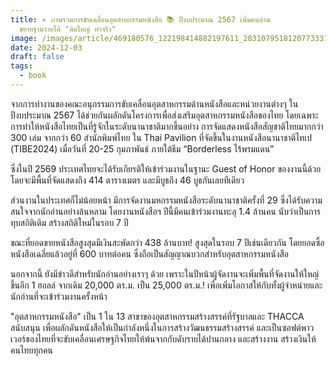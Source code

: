 ```yaml
---
title: ✳︎ ภาพรวมการขับเคลื่อนอุตสาหกรรมหนังสือ 📚 ปีงบประมาณ 2567 เพิ่มคนอ่าน
  ขยายฐานรายได้ "คิดใหญ่ ทำจริง"
image: /images/article/469180576_122198414882197611_2831079518120773331_n-2.jpg
date: 2024-12-03
draft: false
tags:
  - book
---
```

จากการทำงานของคณะอนุกรรมการขับเคลื่อนอุตสาหกรรมด้านหนังสือและหน่วยงานต่างๆ ในปีงบประมาณ 2567 ได้ช่วยกันผลักดันโครงการเพื่อส่งเสริมอุตสาหกรรมหนังสือของไทย โดยเฉพาะการทำให้หนังสือไทยเป็นที่รู้จักในระดับนานาชาติมากขึ้นอย่าง การจัดแสดงหนังสือสัญชาติไทยมากกว่า 300 เล่ม จากกว่า 60 สำนักพิมพ์ไทย ใน Thai Pavilion ที่จัดขึ้นในงานหนังสือนานาชาติไทเป (TIBE2024) เมื่อวันที่ 20-25 กุมภาพันธ์ ภายใต้ธีม “Borderless ไร้พรมแดน”



ซึ่งในปี 2569 ประเทศไทยจะได้รับเกียรติให้เข้าร่วมงานในฐานะ Guest of Honor ของงานนี้ด้วย โดยจะมีพื้นที่จัดแสดงถึง 414 ตารางเมตร และมีบูธถึง 46 บูธกันเลยทีเดียว



ส่วนงานในประเทศก็ไม่น้อยหน้า มีการจัดงานมหกรรมหนังสือระดับนานาชาติครั้งที่ 29 ซึ่งได้รับความสนใจจากนักอ่านอย่างล้นหลาม โดยงานหนังสือฯ ปีนี้มีคนเข้าร่วมงานทะลุ 1.4 ล้านคน นับว่าเป็นการทุบสถิติเดิม สร้างสถิติใหม่ในรอบ 7 ปี



ขณะที่ยอดขายหนังสือสูงสุดมีเงินสะพัดกว่า 438 ล้านบาท! สูงสุดในรอบ 7 ปีเช่นเดียวกัน โดยยอดซื้อหนังสือเฉลี่ยแล้วอยู่ที่ 600 บาทต่อคน ซึ่งถือเป็นสัญญาณบวกสำหรับอุตสาหกรรมหนังสือ



นอกจากนี้ ยังมีข่าวดีสำหรับนักอ่านอย่างเราๆ ด้วย เพราะในปีหน้าผู้จัดงานจะเพิ่มพื้นที่จัดงานให้ใหญ่ขึ้นอีก 1 ฮอลล์ จากเดิม 20,000 ตร.ม. เป็น 25,000 ตร.ม.! เพื่อเพิ่มโอกาสให้กับทั้งผู้จำหน่ายและนักอ่านที่จะเข้าร่วมงานครั้งหน้า



"อุตสาหกรรมหนังสือ" เป็น 1 ใน 13 สาขาของอุตสาหกรรมสร้างสรรค์ที่รัฐบาลและ THACCA สนับสนุน เพื่อผลักดันหนังสือให้เป็นกำลังหนึ่งในการสร้างวัฒนธรรมสร้างสรรค์ และเป็นซอฟต์พาวเวอร์ของไทยที่จะขับเคลื่อนเศรษฐกิจไทยให้พ้นจากกับดับรายได้ปานกลาง และสร้างงาน สร้างเงินให้คนไทยทุกคน
